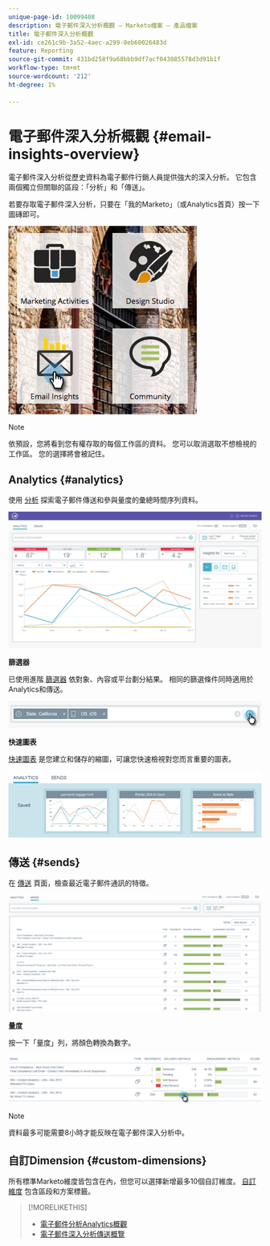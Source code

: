 ```yaml
---
unique-page-id: 10099408
description: 電子郵件深入分析概觀 — Marketo檔案 — 產品檔案
title: 電子郵件深入分析概觀
exl-id: ce261c9b-3a52-4aec-a299-0eb60026483d
feature: Reporting
source-git-commit: 431bd258f9a68bbb9df7acf043085578d3d91b1f
workflow-type: tm+mt
source-wordcount: '212'
ht-degree: 1%

---
```


# 電子郵件深入分析概觀 {#email-insights-overview}

電子郵件深入分析從歷史資料為電子郵件行銷人員提供強大的深入分析。 它包含兩個獨立但關聯的區段：「分析」和「傳送」。

若要存取電子郵件深入分析，只要在「我的Marketo」（或Analytics首頁）按一下圖磚即可。

![](assets/icon.png)

>[!NOTE]
>
>依預設，您將看到您有權存取的每個工作區的資料。 您可以取消選取不想檢視的工作區。 您的選擇將會被記住。

## Analytics {#analytics}

使用 [分析](/help/marketo/product-docs/reporting/email-insights/email-insights-analytics-overview.md) 探索電子郵件傳送和參與量度的彙總時間序列資料。

![](assets/emailanalytics.jpg)

**篩選器**

已使用進階 [篩選器](/help/marketo/product-docs/reporting/email-insights/filtering-in-email-insights.md) 依對象、內容或平台劃分結果。 相同的篩選條件同時適用於Analytics和傳送。

![](assets/filter.png)

**快速圖表**

[快速圖表](/help/marketo/product-docs/reporting/email-insights/email-insights-quick-charts.md) 是您建立和儲存的縮圖，可讓您快速檢視對您而言重要的圖表。

![](assets/three.png)

## 傳送 {#sends}

在 [傳送](/help/marketo/product-docs/reporting/email-insights/email-insights-sends-overview.md) 頁面，檢查最近電子郵件通訊的特徵。

![](assets/two.png)

**量度**

按一下「量度」列，將顏色轉換為數字。

![](assets/delivery-metrics.png)

>[!NOTE]
>
>資料最多可能需要8小時才能反映在電子郵件深入分析中。

## 自訂Dimension {#custom-dimensions}

所有標準Marketo維度皆包含在內，但您可以選擇新增最多10個自訂維度。 [自訂維度](/help/marketo/product-docs/reporting/email-insights/custom-dimensions-for-email-insights.md) 包含區段和方案標籤。

>[!MORELIKETHIS]
>
>* [電子郵件分析Analytics概觀](/help/marketo/product-docs/reporting/email-insights/email-insights-analytics-overview.md)
>* [電子郵件深入分析傳送概覽](/help/marketo/product-docs/reporting/email-insights/email-insights-sends-overview.md)
